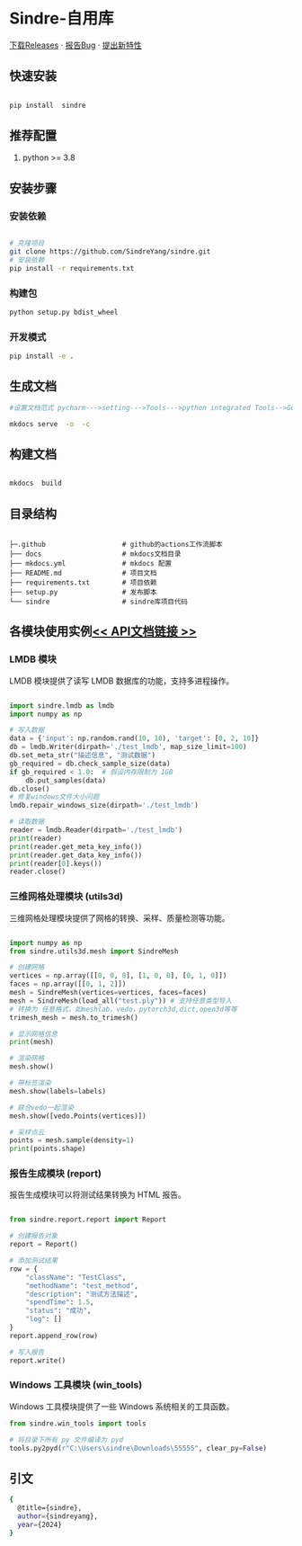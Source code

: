 

# Sindre-自用库
</p>
  <a href="https://github.com/SindreYang/sindre/releases">下载Releases</a>
  ·
  <a href="https://github.com/SindreYang/sindre/issues">报告Bug</a>
  ·
  <a href="https://github.com/SindreYang/sindre/issues">提出新特性</a>
</p>

## 快速安装

```bash   

pip install  sindre

 ```   


 

## 推荐配置


1. python >= 3.8


## 安装步骤

### 安装依赖

```bash

# 克隆项目   
git clone https://github.com/SindreYang/sindre.git
# 安装依赖   
pip install -r requirements.txt


```   

### 构建包


```bash
python setup.py bdist_wheel
```

### 开发模式


```bash
pip install -e .
```



## 生成文档


  
```bash
#设置文档范式 pycharm--->setting--->Tools--->python integrated Tools-->Google

mkdocs serve  -o  -c 

```

## 构建文档

```bash

mkdocs  build

```


## 目录结构

```

├─.github                   # github的actions工作流脚本
├── docs                    # mkdocs文档目录
├── mkdocs.yml              # mkdocs 配置
├── README.md               # 项目文档
├── requirements.txt        # 项目依赖
├── setup.py                # 发布脚本
└── sindre                  # sindre库项目代码

```


## 各模块使用实例<a href="https://sindreyang.github.io/sindre/"><strong><< API文档链接 >></strong></a>

### LMDB 模块
LMDB 模块提供了读写 LMDB 数据库的功能，支持多进程操作。

```python

import sindre.lmdb as lmdb
import numpy as np

# 写入数据
data = {'input': np.random.rand(10, 10), 'target': [0, 2, 10]}
db = lmdb.Writer(dirpath='./test_lmdb', map_size_limit=100)
db.set_meta_str("描述信息", "测试数据")
gb_required = db.check_sample_size(data)
if gb_required < 1.0:  # 假设内存限制为 1GB
    db.put_samples(data)
db.close()
# 修复windows文件大小问题
lmdb.repair_windows_size(dirpath='./test_lmdb')

# 读取数据
reader = lmdb.Reader(dirpath='./test_lmdb')
print(reader)
print(reader.get_meta_key_info())
print(reader.get_data_key_info())
print(reader[0].keys())
reader.close()

```


### 三维网格处理模块 (utils3d)

三维网格处理模块提供了网格的转换、采样、质量检测等功能。

``` python

import numpy as np
from sindre.utils3d.mesh import SindreMesh

# 创建网格
vertices = np.array([[0, 0, 0], [1, 0, 0], [0, 1, 0]])
faces = np.array([[0, 1, 2]])
mesh = SindreMesh(vertices=vertices, faces=faces)  
mesh = SindreMesh(load_all("test.ply")) # 支持任意类型导入
# 转换为 任意格式，如meshlab，vedo，pytorch3d,dict,open3d等等
trimesh_mesh = mesh.to_trimesh()

# 显示网格信息
print(mesh)

# 渲染网格
mesh.show()

# 带标签渲染
mesh.show(labels=labels)

# 联合vedo一起渲染
mesh.show([vedo.Points(vertices)])

# 采样点云
points = mesh.sample(density=1)
print(points.shape)

```

### 报告生成模块 (report)

报告生成模块可以将测试结果转换为 HTML 报告。

```python

from sindre.report.report import Report

# 创建报告对象
report = Report()

# 添加测试结果
row = {
    "className": "TestClass",
    "methodName": "test_method",
    "description": "测试方法描述",
    "spendTime": 1.5,
    "status": "成功",
    "log": []
}
report.append_row(row)

# 写入报告
report.write()

```

### Windows 工具模块 (win_tools)

Windows 工具模块提供了一些 Windows 系统相关的工具函数。

```python
from sindre.win_tools import tools

# 将目录下所有 py 文件编译为 pyd
tools.py2pyd(r"C:\Users\sindre\Downloads\55555", clear_py=False)

```



## 引文

```bash
{
  @title={sindre},
  author={sindreyang},
  year={2024}
}

```   